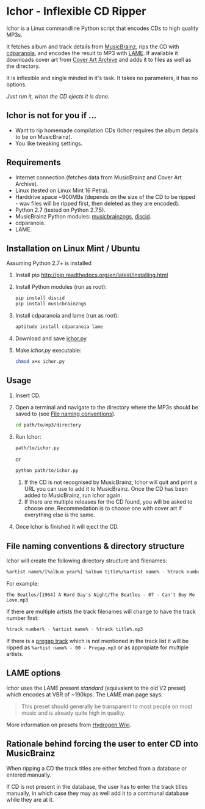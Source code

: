 Ichor - Inflexible CD Ripper
=====

Ichor is a Linux commandline Python script that encodes CDs to high quality MP3s.

It fetches album and track details from [MusicBrainz](https://musicbrainz.org), rips the CD with [cdparanoia](https://www.xiph.org/paranoia/), and encodes the result to MP3 with [LAME](http://lame.sf.net). If available it downloads cover art from [Cover Art Archive](https://coverartarchive.org/) and adds it to files as well as the directory.

It is inflexible and single minded in it's task. It takes no parameters, it has no options.

*Just run it, when the CD ejects it is done.*

## Ichor is not for you if ...
* Want to rip homemade compilation CDs (Ichor requires the album details to be on MusicBrainz).
* You like tweaking settings.

## Requirements
* Internet connection (fetches data from MusicBrainz and Cover Art Archive).
* Linux (tested on Linux Mint 16 Petra).
* Harddrive space ~900MBs (depends on the size of the CD to be ripped - wav files will be ripped first, then deleted as they are encoded).
* Python 2.7 (tested on Python 2.7.5).
* MusicBrainz Python modules: [musicbrainzngs](http://python-musicbrainzngs.readthedocs.org/en/latest/), [discid](http://python-discid.readthedocs.org/en/latest/).
* cdparanoia.
* LAME.

## Installation on Linux Mint / Ubuntu
Assuming Python 2.7+ is installed

1. Install pip http://pip.readthedocs.org/en/latest/installing.html
2. Install Python modules (run as root):

    ````bash
    pip install discid
    pip install musicbrainzngs
    ````
    
3. Install cdparanoia and lame (run as root):

    ````bash
    aptitude install cdparanoia lame
    ````
4. Download and save [ichor.py](https://raw.githubusercontent.com/rvavruch/ichor/master/ichor.py)
5. Make _ichor.py_ executable:

    ````bash
    chmod a+x ichor.py
    ````

## Usage
1. Insert CD.
2. Open a terminal and navigate to the directory where the MP3s should be saved to (see [File naming conventions](https://github.com/rvavruch/ichor/blob/master/README.md#file-naming-conventions--directory-structure)).
    ````bash
    cd path/to/mp3/directory
    ````

3. Run Ichor:

    ````bash
    path/to/ichor.py
    ````
    or
    
    ````bash
    python path/to/ichor.py
    ````
    
    1. If the CD is not recognised by MusicBrainz, Ichor will quit and print a URL you can use to add it to MusicBrainz. Once the CD has been added to MusicBrainz, run Ichor again.
    2. If there are multiple releases for the CD found, you will be asked to choose one. Recommedation is to choose one with cover art if everything else is the same.
4. Once Ichor is finished it will eject the CD.

## File naming conventions & directory structure
Ichor will create the following directory structure and filenames:

````bash
%artist name%/[%album year%] %album title%/%artist name% - %track number% - %track title%.mp3
````
For example:
````
The Beatles/[1964] A Hard Day's Night/The Beatles - 07 - Can't Buy Me Love.mp3
````

If there are multiple artists the track filenames will change to have the track number first:
````bash
%track number% - %artist name% - %track title%.mp3
````

If there is a [pregap track](https://en.wikipedia.org/wiki/Pregap) which is not mentioned in the track list it will be ripped as `%artist name% - 00 - Pregap.mp3` or as appropiate for multiple artists.

## LAME options
Ichor uses the LAME present _standard_ (equivalent to the old V2 preset) which encodes at VBR of ~190kps. The LAME man page says:

> This preset should generally be transparent to most people on most music and is already quite high in quality.

More information on presets from [Hydrogen Wiki](http://wiki.hydrogenaud.io/index.php?title=LAME#Recommended_settings_details).

## Rationale behind forcing the user to enter CD into MusicBrainz

When ripping a CD the track titles are either fetched from a database or entered manually.

If CD is not present in the database, the user has to enter the track titles manually, in which case they may as well add it to a communal database while they are at it.

